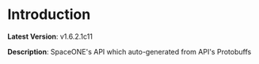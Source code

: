 # Introduction

**Latest Version**: v1.6.2.1c11


**Description**: SpaceONE's API which auto-generated from API's Protobuffs


